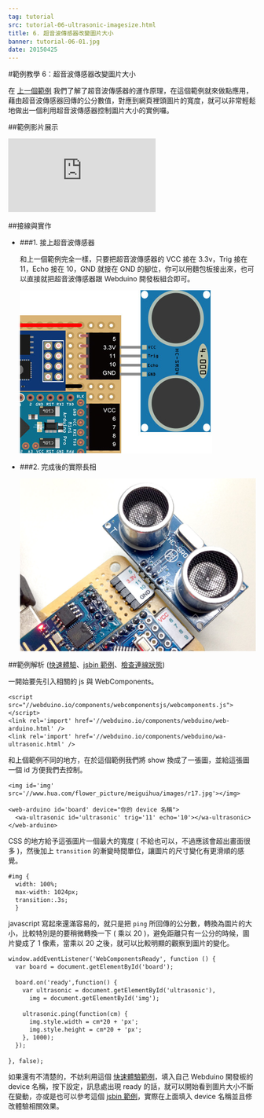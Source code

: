 ```yaml
---
tag: tutorial
src: tutorial-06-ultrasonic-imagesize.html
title: 6. 超音波傳感器改變圖片大小
banner: tutorial-06-01.jpg
date: 20150425
---
```


<!-- @@master  = ../../_layout.html-->

<!-- @@block  =  meta-->

<title>範例教學 6：超音波傳感器改變圖片大小 :::: Webduino = Web + Arduino</title>

<meta property="og:description" content="我們了解了超音波傳感器的運作原理，在這個範例就來做點應用，藉由超音波傳感器回傳的公分數值，對應到網頁裡頭圖片的寬度，就可以非常輕鬆地做出一個利用超音波傳感器控制圖片大小的實例囉。">

<!-- @@close-->



<!-- @@block  =  tutorials-->
#範例教學 6：超音波傳感器改變圖片大小

在 [上一個範例](tutorial-05-ultrasonic.html) 我們了解了超音波傳感器的運作原理，在這個範例就來做點應用，藉由超音波傳感器回傳的公分數值，對應到網頁裡頭圖片的寬度，就可以非常輕鬆地做出一個利用超音波傳感器控制圖片大小的實例囉。

##範例影片展示

<iframe class="youtube" src="https://www.youtube.com/embed/7ED9YSy7EjA" frameborder="0" allowfullscreen></iframe>

##接線與實作

- ###1. 接上超音波傳感器

	和上一個範例完全一樣，只要把超音波傳感器的 VCC 接在 3.3v，Trig 接在 11，Echo 接在 10，GND 就接在 GND 的腳位，你可以用麵包板接出來，也可以直接就把超音波傳感器跟 Webduino 開發板組合即可。

	![](../img/tutorials/tutorial-05-02.jpg)

- ###2. 完成後的實際長相

	![](../img/tutorials/tutorial-05-03.jpg)


##範例解析 ([快速體驗](http://webduinoio.github.io/samples/content/ultrasonic-picture/index.html)、[jsbin 範例](http://jsbin.com/nafeyo/5/edit?html,css,js,output)、[檢查連線狀態](http://webduino.io/device.html))

一開始要先引入相關的 js 與 WebComponents。

	<script src="//webduino.io/components/webcomponentsjs/webcomponents.js"></script>
	<link rel='import' href='//webduino.io/components/webduino/web-arduino.html' />
	<link rel='import' href='//webduino.io/components/webduino/wa-ultrasonic.html' />

和上個範例不同的地方，在於這個範例我們將 show 換成了一張圖，並給這張圖一個 id 方便我們去控制。

	<img id='img' src='//www.hua.com/flower_picture/meiguihua/images/r17.jpg'></img>

	<web-arduino id='board' device="你的 device 名稱">
	  <wa-ultrasonic id='ultrasonic' trig='11' echo='10'></wa-ultrasonic>
	</web-arduino>

CSS 的地方給予這張圖片一個最大的寬度 ( 不給也可以，不過應該會超出畫面很多 )，然後加上 `transition` 的漸變時間單位，讓圖片的尺寸變化有更滑順的感覺。

	#img {
	  width: 100%;
	  max-width: 1024px;
	  transition:.3s;
	  }

javascript 寫起來還滿容易的，就只是把 `ping` 所回傳的公分數，轉換為圖片的大小，比較特別是的要稍微轉換一下 ( 乘以 20 )，避免距離只有一公分的時候，圖片變成了 1 像素，當乘以 20 之後，就可以比較明顯的觀察到圖片的變化。

	window.addEventListener('WebComponentsReady', function () {
	  var board = document.getElementById('board');

	  board.on('ready',function() {
	    var ultrasonic = document.getElementById('ultrasonic'),
	      img = document.getElementById('img');

	    ultrasonic.ping(function(cm) {
	      img.style.width = cm*20 + 'px';
	      img.style.height = cm*20 + 'px';
	    }, 1000);
	  });

	}, false);

如果還有不清楚的，不妨利用這個 [快速體驗範例](http://webduinoio.github.io/samples/content/ultrasonic-picture/index.html)，填入自己 Webduino 開發板的 device 名稱，按下設定，訊息處出現 ready 的話，就可以開始看到圖片大小不斷在變動，亦或是也可以參考這個 [jsbin 範例](http://jsbin.com/nafeyo/5/edit?html,css,js,output)，實際在上面填入 device 名稱並且修改體驗相關效果。







<!-- @@close-->